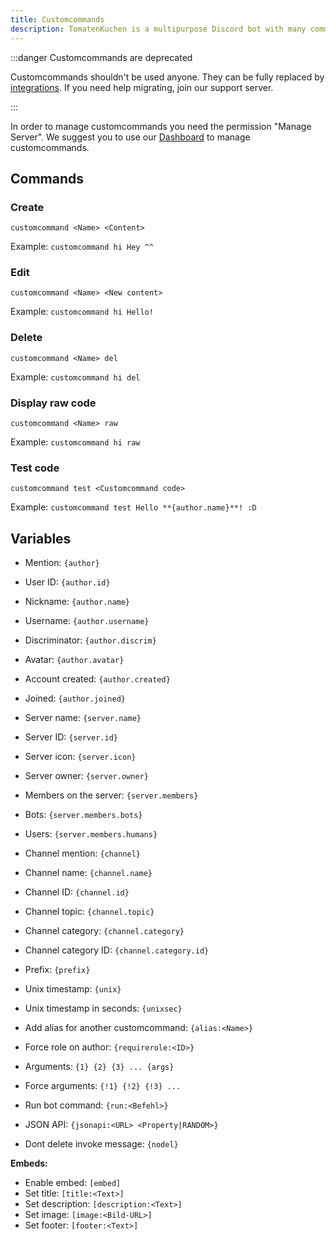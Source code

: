```yaml
---
title: Customcommands
description: TomatenKuchen is a multipurpose Discord bot with many common and innovative features for your server. Explains custom commands and their variables
---
```


:::danger Customcommands are deprecated

Customcommands shouldn't be used anyone. They can be fully replaced by [integrations](/integrations). If you need help migrating, join our support server.

:::

In order to manage customcommands you need the permission "Manage Server".
We suggest you to use our [Dashboard](https://tomatenkuchen.com/dashboard/customcommands) to manage customcommands.

## Commands

### Create

`customcommand <Name> <Content>`

Example:
`customcommand hi Hey ^^`

### Edit

`customcommand <Name> <New content>`

Example:
`customcommand hi Hello!`

### Delete

`customcommand <Name> del`

Example:
`customcommand hi del`

### Display raw code

`customcommand <Name> raw`

Example:
`customcommand hi raw`

### Test code

`customcommand test <Customcommand code>`

Example:
`customcommand test Hello **{author.name}**! :D`

## Variables

* Mention: `{author}`
* User ID: `{author.id}`
* Nickname: `{author.name}`
* Username: `{author.username}`
* Discriminator: `{author.discrim}`
* Avatar: `{author.avatar}`
* Account created: `{author.created}`
* Joined: `{author.joined}`
* Server name: `{server.name}`
* Server ID: `{server.id}`
* Server icon: `{server.icon}`
* Server owner: `{server.owner}`
* Members on the server: `{server.members}`
* Bots: `{server.members.bots}`
* Users: `{server.members.humans}`
* Channel mention: `{channel}`
* Channel name: `{channel.name}`
* Channel ID: `{channel.id}`
* Channel topic: `{channel.topic}`
* Channel category: `{channel.category}`
* Channel category ID: `{channel.category.id}`
* Prefix: `{prefix}`
* Unix timestamp: `{unix}`
* Unix timestamp in seconds: `{unixsec}`

* Add alias for another customcommand: `{alias:<Name>}`
* Force role on author: `{requirerole:<ID>}`

* Arguments: `{1} {2} {3} ... {args}`
* Force arguments: `{!1} {!2} {!3} ...`
* Run bot command: `{run:<Befehl>}`
* JSON API: `{jsonapi:<URL> <Property|RANDOM>}`
* Dont delete invoke message: `{nodel}`

**Embeds:**
* Enable embed: `[embed]`
* Set title: `[title:<Text>]`
* Set description: `[description:<Text>]`
* Set image: `[image:<Bild-URL>]`
* Set footer: `[footer:<Text>]`
